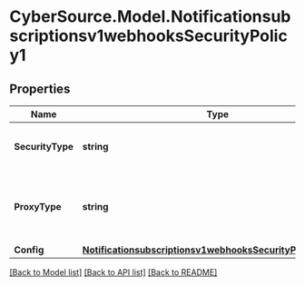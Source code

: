 # CyberSource.Model.Notificationsubscriptionsv1webhooksSecurityPolicy1
## Properties

Name | Type | Description | Notes
------------ | ------------- | ------------- | -------------
**SecurityType** | **string** | Security Policy of the client server. | [optional] 
**ProxyType** | **string** | Internal client proxy type to be used by security policy. | [optional] 
**Config** | [**Notificationsubscriptionsv1webhooksSecurityPolicy1Config**](Notificationsubscriptionsv1webhooksSecurityPolicy1Config.md) |  | [optional] 

[[Back to Model list]](../README.md#documentation-for-models) [[Back to API list]](../README.md#documentation-for-api-endpoints) [[Back to README]](../README.md)

